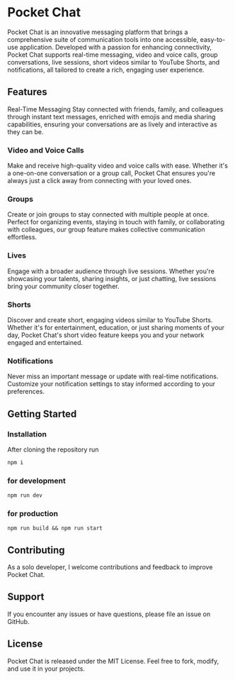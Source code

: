 # Pocket Chat
Pocket Chat is an innovative messaging platform that brings a comprehensive suite of communication tools into one accessible, easy-to-use application. Developed with a passion for enhancing connectivity, Pocket Chat supports real-time messaging, video and voice calls, group conversations, live sessions, short videos similar to YouTube Shorts, and notifications, all tailored to create a rich, engaging user experience.

## Features
Real-Time Messaging
Stay connected with friends, family, and colleagues through instant text messages, enriched with emojis and media sharing capabilities, ensuring your conversations are as lively and interactive as they can be.

### Video and Voice Calls
Make and receive high-quality video and voice calls with ease. Whether it's a one-on-one conversation or a group call, Pocket Chat ensures you're always just a click away from connecting with your loved ones.

### Groups
Create or join groups to stay connected with multiple people at once. Perfect for organizing events, staying in touch with family, or collaborating with colleagues, our group feature makes collective communication effortless.

### Lives
Engage with a broader audience through live sessions. Whether you're showcasing your talents, sharing insights, or just chatting, live sessions bring your community closer together.

### Shorts
Discover and create short, engaging videos similar to YouTube Shorts. Whether it's for entertainment, education, or just sharing moments of your day, Pocket Chat's short video feature keeps you and your network engaged and entertained.

### Notifications
Never miss an important message or update with real-time notifications. Customize your notification settings to stay informed according to your preferences.

## Getting Started

### Installation
After cloning the repository run


```bash
npm i
```

### for development
```bash
npm run dev
```

### for production 
```
npm run build && npm run start
```

## Contributing
As a solo developer, I welcome contributions and feedback to improve Pocket Chat.

## Support
If you encounter any issues or have questions, please file an issue on GitHub.

## License
Pocket Chat is released under the MIT License. Feel free to fork, modify, and use it in your projects.
